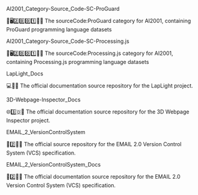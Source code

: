 
AI2001_Category-Source_Code-SC-ProGuard

🧠️🖥️2️⃣️0️⃣️0️⃣️1️⃣️💾️📜️ The sourceCode:ProGuard category for AI2001, containing ProGuard programming language datasets

AI2001_Category-Source_Code-SC-Processing.js

🧠️🖥️2️⃣️0️⃣️0️⃣️1️⃣️💾️📜️ The sourceCode:Processing.js category for AI2001, containing Processing.js programming language datasets

LapLight_Docs

💻️🔦️📖️ The official documentation source repository for the LapLight project.

3D-Webpage-Inspector_Docs

🌐️3️⃣️🇩📖️ The official documentation source repository for the 3D Webpage Inspector project.

EMAIL_2_VersionControlSystem

📧️2️⃣️📜️💾️ The official source repository for the EMAIL 2.0 Version Control System (VCS) specification.

EMAIL_2_VersionControlSystem_Docs

📧️2️⃣️📜️📖️ The official documentation source repository for the EMAIL 2.0 Version Control System (VCS) specification.

